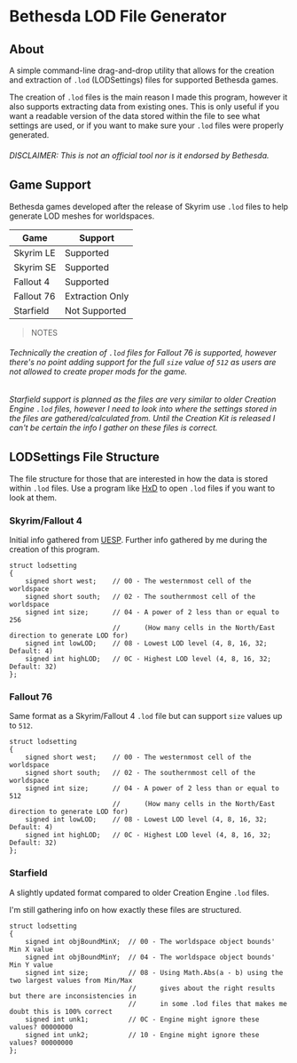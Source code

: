 # Bethesda LOD File Generator

## About
A simple command-line drag-and-drop utility that allows for the creation and extraction of `.lod` (LODSettings) files for supported Bethesda games.

The creation of `.lod` files is the main reason I made this program, however it also supports extracting data from existing ones.
This is only useful if you want a readable version of the data stored within the file to see what settings are used, or if you want to make sure your `.lod` files were properly generated.

###### DISCLAIMER: This is not an official tool nor is it endorsed by Bethesda.

## Game Support
Bethesda games developed after the release of Skyrim use `.lod` files to help generate LOD meshes for worldspaces.

|    Game    |     Support     |
| ---------- | --------------- |
| Skyrim LE  |    Supported    |
| Skyrim SE  |    Supported    |
| Fallout 4  |    Supported    |
| Fallout 76 | Extraction Only |
| Starfield  |  Not Supported  |

> NOTES

###### Technically the creation of `.lod` files for Fallout 76 is supported, however there's no point adding support for the full `size` value of `512` as users are not allowed to create proper mods for the game.

###### Starfield support is planned as the files are very similar to older Creation Engine `.lod` files, however I need to look into where the settings stored in the files are gathered/calculated from. Until the Creation Kit is released I can't be certain the info I gather on these files is correct.

## LODSettings File Structure
The file structure for those that are interested in how the data is stored within `.lod` files. Use a program like [HxD](https://mh-nexus.de/en/hxd/) to open `.lod` files if you want to look at them.

### Skyrim/Fallout 4
Initial info gathered from [UESP](https://en.uesp.net/wiki/Skyrim_Mod:LOD_Settings_File_Format). Further info gathered by me during the creation of this program.
```
struct lodsetting
{
    signed short west;    // 00 - The westernmost cell of the worldspace
    signed short south;   // 02 - The southernmost cell of the worldspace
    signed int size;      // 04 - A power of 2 less than or equal to 256
                          //      (How many cells in the North/East direction to generate LOD for)
    signed int lowLOD;    // 08 - Lowest LOD level (4, 8, 16, 32; Default: 4)
    signed int highLOD;   // 0C - Highest LOD level (4, 8, 16, 32; Default: 32)
};
```

### Fallout 76
Same format as a Skyrim/Fallout 4 `.lod` file but can support `size` values up to `512`.
```
struct lodsetting
{
    signed short west;    // 00 - The westernmost cell of the worldspace
    signed short south;   // 02 - The southernmost cell of the worldspace
    signed int size;      // 04 - A power of 2 less than or equal to 512
                          //      (How many cells in the North/East direction to generate LOD for)
    signed int lowLOD;    // 08 - Lowest LOD level (4, 8, 16, 32; Default: 4)
    signed int highLOD;   // 0C - Highest LOD level (4, 8, 16, 32; Default: 32)
};
```

### Starfield
A slightly updated format compared to older Creation Engine `.lod` files.

I'm still gathering info on how exactly these files are structured.
```
struct lodsetting
{
    signed int objBoundMinX;  // 00 - The worldspace object bounds' Min X value
    signed int objBoundMinY;  // 04 - The worldspace object bounds' Min Y value
    signed int size;          // 08 - Using Math.Abs(a - b) using the two largest values from Min/Max
                              //      gives about the right results but there are inconsistencies in
                              //      in some .lod files that makes me doubt this is 100% correct
    signed int unk1;          // 0C - Engine might ignore these values? 00000000
    signed int unk2;          // 10 - Engine might ignore these values? 00000000
};
```

